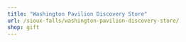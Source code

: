 ```yaml
---
title: "Washington Pavilion Discovery Store"
url: /sioux-falls/washington-pavilion-discovery-store/
shop: gift
---
```

